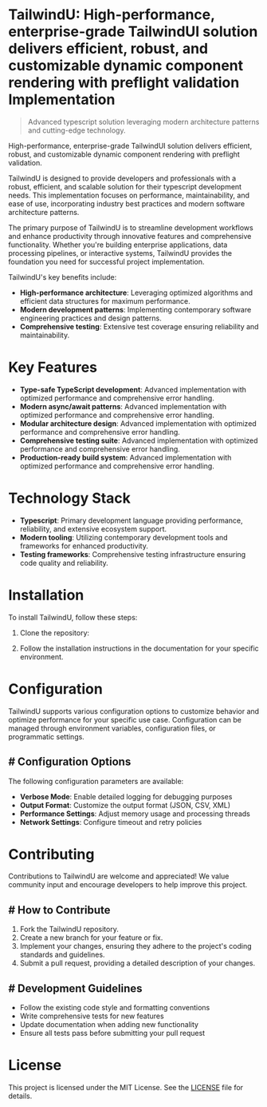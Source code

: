 <!-- fallback_TailwindU_20251019121834_91120 -->

# TailwindU: High-performance, enterprise-grade TailwindUI solution delivers efficient, robust, and customizable dynamic component rendering with preflight validation Implementation
> Advanced typescript solution leveraging modern architecture patterns and cutting-edge technology.

High-performance, enterprise-grade TailwindUI solution delivers efficient, robust, and customizable dynamic component rendering with preflight validation.

TailwindU is designed to provide developers and professionals with a robust, efficient, and scalable solution for their typescript development needs. This implementation focuses on performance, maintainability, and ease of use, incorporating industry best practices and modern software architecture patterns.

The primary purpose of TailwindU is to streamline development workflows and enhance productivity through innovative features and comprehensive functionality. Whether you're building enterprise applications, data processing pipelines, or interactive systems, TailwindU provides the foundation you need for successful project implementation.

TailwindU's key benefits include:

* **High-performance architecture**: Leveraging optimized algorithms and efficient data structures for maximum performance.
* **Modern development patterns**: Implementing contemporary software engineering practices and design patterns.
* **Comprehensive testing**: Extensive test coverage ensuring reliability and maintainability.

# Key Features

* **Type-safe TypeScript development**: Advanced implementation with optimized performance and comprehensive error handling.
* **Modern async/await patterns**: Advanced implementation with optimized performance and comprehensive error handling.
* **Modular architecture design**: Advanced implementation with optimized performance and comprehensive error handling.
* **Comprehensive testing suite**: Advanced implementation with optimized performance and comprehensive error handling.
* **Production-ready build system**: Advanced implementation with optimized performance and comprehensive error handling.

# Technology Stack

* **Typescript**: Primary development language providing performance, reliability, and extensive ecosystem support.
* **Modern tooling**: Utilizing contemporary development tools and frameworks for enhanced productivity.
* **Testing frameworks**: Comprehensive testing infrastructure ensuring code quality and reliability.

# Installation

To install TailwindU, follow these steps:

1. Clone the repository:


2. Follow the installation instructions in the documentation for your specific environment.

# Configuration

TailwindU supports various configuration options to customize behavior and optimize performance for your specific use case. Configuration can be managed through environment variables, configuration files, or programmatic settings.

## # Configuration Options

The following configuration parameters are available:

* **Verbose Mode**: Enable detailed logging for debugging purposes
* **Output Format**: Customize the output format (JSON, CSV, XML)
* **Performance Settings**: Adjust memory usage and processing threads
* **Network Settings**: Configure timeout and retry policies

# Contributing

Contributions to TailwindU are welcome and appreciated! We value community input and encourage developers to help improve this project.

## # How to Contribute

1. Fork the TailwindU repository.
2. Create a new branch for your feature or fix.
3. Implement your changes, ensuring they adhere to the project's coding standards and guidelines.
4. Submit a pull request, providing a detailed description of your changes.

## # Development Guidelines

* Follow the existing code style and formatting conventions
* Write comprehensive tests for new features
* Update documentation when adding new functionality
* Ensure all tests pass before submitting your pull request

# License

This project is licensed under the MIT License. See the [LICENSE](https://github.com/pee331/TailwindU/blob/main/LICENSE) file for details.
